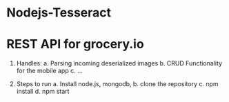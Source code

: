 # Nodejs-Tesseract

# REST API for grocery.io
1. Handles:
  a. Parsing incoming deserialized images
  b. CRUD Functionality for the mobile app
  c.  ...

2. Steps to run
  a. Install node.js, mongodb, <OCR Engine>
  b. clone the repository
  c. npm install
  d. npm start